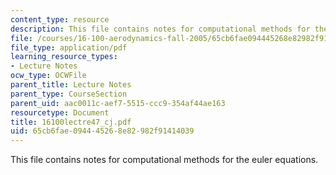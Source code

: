 ```yaml
---
content_type: resource
description: This file contains notes for computational methods for the euler equations.
file: /courses/16-100-aerodynamics-fall-2005/65cb6fae094445268e82982f91414039_16100lectre47_cj.pdf
file_type: application/pdf
learning_resource_types:
- Lecture Notes
ocw_type: OCWFile
parent_title: Lecture Notes
parent_type: CourseSection
parent_uid: aac0011c-aef7-5515-ccc9-354af44ae163
resourcetype: Document
title: 16100lectre47_cj.pdf
uid: 65cb6fae-0944-4526-8e82-982f91414039
---
```

This file contains notes for computational methods for the euler equations.

